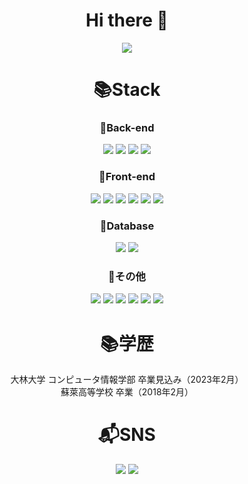 <div align="center">
<h1>Hi there 👋</h1>
<img src="https://capsule-render.vercel.app/api?type=wave&color=auto&height=300&section=header&text=junichi&fontSize=90" />
<h1>📚Stack</h1>  
   <div>
      <h3>💾Back-end</h3>
      <img src="https://img.shields.io/badge/java-007396?style=for-the-badge&logo=java&logoColor=white">
      <img src="https://img.shields.io/badge/spring-6DB33F?style=for-the-badge&logo=spring&logoColor=white">
      <img src="https://img.shields.io/badge/springboot-6DB33F?style=for-the-badge&logo=springboot&logoColor=white">
      <img src="https://img.shields.io/badge/node.js-339933?style=for-the-badge&logo=node.js&logoColor=white">
      <br>
      <h3>💾Front-end</h3>
      <img src="https://img.shields.io/badge/html5-E34F26?style=for-the-badge&logo=html5&logoColor=white"> 
      <img src="https://img.shields.io/badge/css3-1572B6?style=for-the-badge&logo=css3&logoColor=white"> 
      <img src="https://img.shields.io/badge/javascript-F7DF1E?style=for-the-badge&logo=javascript&logoColor=black"> 
      <img src="https://img.shields.io/badge/jquery-0769AD?style=for-the-badge&logo=jquery&logoColor=white">
      <img src="https://img.shields.io/badge/react-61DAFB?style=for-the-badge&logo=react&logoColor=black">
      <img src="https://img.shields.io/badge/bootstrap-7952B3?style=for-the-badge&logo=bootstrap&logoColor=white">
      <br>
      <h3>💾Database</h3>
      <img src="https://img.shields.io/badge/oracle-F80000?style=for-the-badge&logo=oracle&logoColor=white">
      <img src="https://img.shields.io/badge/mysql-4479A1?style=for-the-badge&logo=mysql&logoColor=white">
      <br>
      <h3>💾その他</h3>
      <img src="https://img.shields.io/badge/apache tomcat-F8DC75?style=for-the-badge&logo=apachetomcat&logoColor=black">  
      <img src="https://img.shields.io/badge/github-181717?style=for-the-badge&logo=github&logoColor=white">
      <img src="https://img.shields.io/badge/git-F05032?style=for-the-badge&logo=git&logoColor=white">
      <img src="https://img.shields.io/badge/maven-C71A36?style=for-the-badge&logo=apache%20maven&logoColor=white">
      <img src="https://img.shields.io/badge/gradle-02303A?style=for-the-badge&logo=gradle&logoColor=white">
      <img src="https://img.shields.io/badge/docker-46a2f1?style=for-the-badge&logo=docker&logoColor=ffffff">
    <br>
  </div>
<h1>📚学歴</h1>
   <a>大林大学 コンピュータ情報学部 卒業見込み（2023年2月）</a><br>
   <a>蘇萊高等学校 卒業（2018年2月）</a>
<h1>📬SNS</h1>
<a href="https://note.com/junichi0829" target="_blank"><img src="https://img.shields.io/badge/Devblog-238F76?style=flat-square&logo=notion&logoColor=white"/></a>
<a href="https://twitter.com/junichi0829" target="_blank"><img src="https://img.shields.io/badge/Twitter-1DA1F2?style=flat-square&logo=twitter&logoColor=white"/></a>
</div>

<!--
**junichi0829/junichi0829** is a ✨ _special_ ✨ repository because its `README.md` (this file) appears on your GitHub profile.

Here are some ideas to get you started:

- 🔭 I’m currently working on ...
- 🌱 I’m currently learning ...
- 👯 I’m looking to collaborate on ...
- 🤔 I’m looking for help with ...
- 💬 Ask me about ...
- 📫 How to reach me: ...
- 😄 Pronouns: ...
- ⚡ Fun fact: ...
-->
